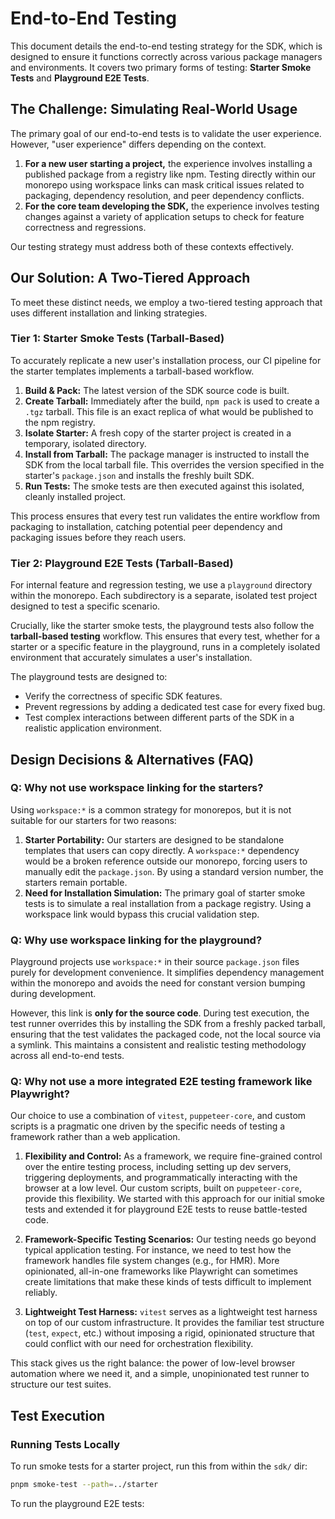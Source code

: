 # End-to-End Testing

This document details the end-to-end testing strategy for the SDK, which is designed to ensure it functions correctly across various package managers and environments. It covers two primary forms of testing: **Starter Smoke Tests** and **Playground E2E Tests**.

## The Challenge: Simulating Real-World Usage

The primary goal of our end-to-end tests is to validate the user experience. However, "user experience" differs depending on the context.

1.  **For a new user starting a project,** the experience involves installing a published package from a registry like npm. Testing directly within our monorepo using workspace links can mask critical issues related to packaging, dependency resolution, and peer dependency conflicts.
2.  **For the core team developing the SDK,** the experience involves testing changes against a variety of application setups to check for feature correctness and regressions.

Our testing strategy must address both of these contexts effectively.

## Our Solution: A Two-Tiered Approach

To meet these distinct needs, we employ a two-tiered testing approach that uses different installation and linking strategies.

### Tier 1: Starter Smoke Tests (Tarball-Based)

To accurately replicate a new user's installation process, our CI pipeline for the starter templates implements a tarball-based workflow.

1.  **Build & Pack:** The latest version of the SDK source code is built.
2.  **Create Tarball:** Immediately after the build, `npm pack` is used to create a `.tgz` tarball. This file is an exact replica of what would be published to the npm registry.
3.  **Isolate Starter:** A fresh copy of the starter project is created in a temporary, isolated directory.
4.  **Install from Tarball:** The package manager is instructed to install the SDK from the local tarball file. This overrides the version specified in the starter's `package.json` and installs the freshly built SDK.
5.  **Run Tests:** The smoke tests are then executed against this isolated, cleanly installed project.

This process ensures that every test run validates the entire workflow from packaging to installation, catching potential peer dependency and packaging issues before they reach users.

### Tier 2: Playground E2E Tests (Tarball-Based)

For internal feature and regression testing, we use a `playground` directory within the monorepo. Each subdirectory is a separate, isolated test project designed to test a specific scenario.

Crucially, like the starter smoke tests, the playground tests also follow the **tarball-based testing** workflow. This ensures that every test, whether for a starter or a specific feature in the playground, runs in a completely isolated environment that accurately simulates a user's installation.

The playground tests are designed to:
-   Verify the correctness of specific SDK features.
-   Prevent regressions by adding a dedicated test case for every fixed bug.
-   Test complex interactions between different parts of the SDK in a realistic application environment.

## Design Decisions & Alternatives (FAQ)

### Q: Why not use workspace linking for the starters?

Using `workspace:*` is a common strategy for monorepos, but it is not suitable for our starters for two reasons:

1.  **Starter Portability:** Our starters are designed to be standalone templates that users can copy directly. A `workspace:*` dependency would be a broken reference outside our monorepo, forcing users to manually edit the `package.json`. By using a standard version number, the starters remain portable.
2.  **Need for Installation Simulation:** The primary goal of starter smoke tests is to simulate a real installation from a package registry. Using a workspace link would bypass this crucial validation step.

### Q: Why use workspace linking for the playground?

Playground projects use `workspace:*` in their source `package.json` files purely for development convenience. It simplifies dependency management within the monorepo and avoids the need for constant version bumping during development.

However, this link is **only for the source code**. During test execution, the test runner overrides this by installing the SDK from a freshly packed tarball, ensuring that the test validates the packaged code, not the local source via a symlink. This maintains a consistent and realistic testing methodology across all end-to-end tests.

### Q: Why not use a more integrated E2E testing framework like Playwright?

Our choice to use a combination of `vitest`, `puppeteer-core`, and custom scripts is a pragmatic one driven by the specific needs of testing a framework rather than a web application.

1.  **Flexibility and Control:** As a framework, we require fine-grained control over the entire testing process, including setting up dev servers, triggering deployments, and programmatically interacting with the browser at a low level. Our custom scripts, built on `puppeteer-core`, provide this flexibility. We started with this approach for our initial smoke tests and extended it for playground E2E tests to reuse battle-tested code.

2.  **Framework-Specific Testing Scenarios:** Our testing needs go beyond typical application testing. For instance, we need to test how the framework handles file system changes (e.g., for HMR). More opinionated, all-in-one frameworks like Playwright can sometimes create limitations that make these kinds of tests difficult to implement reliably.

3.  **Lightweight Test Harness:** `vitest` serves as a lightweight test harness on top of our custom infrastructure. It provides the familiar test structure (`test`, `expect`, etc.) without imposing a rigid, opinionated structure that could conflict with our need for orchestration flexibility.

This stack gives us the right balance: the power of low-level browser automation where we need it, and a simple, unopinionated test runner to structure our test suites.

## Test Execution

### Running Tests Locally

To run smoke tests for a starter project, run this from within the `sdk/` dir:
```sh
pnpm smoke-test --path=../starter
```

To run the playground E2E tests:
```